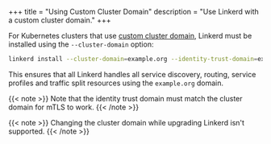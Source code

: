 +++
title = "Using Custom Cluster Domain"
description = "Use Linkerd with a custom cluster domain."
+++

For Kubernetes clusters that use [custom cluster domain](https://kubernetes.io/docs/tasks/administer-cluster/dns-custom-nameservers/),
Linkerd must be installed using the `--cluster-domain` option:

```bash
linkerd install --cluster-domain=example.org --identity-trust-domain=example.org | kubectl apply -f -
```

This ensures that all Linkerd handles all service discovery, routing, service
profiles and traffic split resources using the `example.org` domain.

{{< note >}}
Note that the identity trust domain must match the cluster domain for mTLS to
work.
{{< /note >}}

{{< note >}}
Changing the cluster domain while upgrading Linkerd isn't supported.
{{< /note >}}

